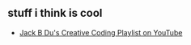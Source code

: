 ## stuff i think is cool

- [Jack B Du's Creative Coding Playlist on YouTube](https://www.youtube.com/playlist?list=PLUbmjnHkwarjjudjj2dclvClnL5ngpDze)
